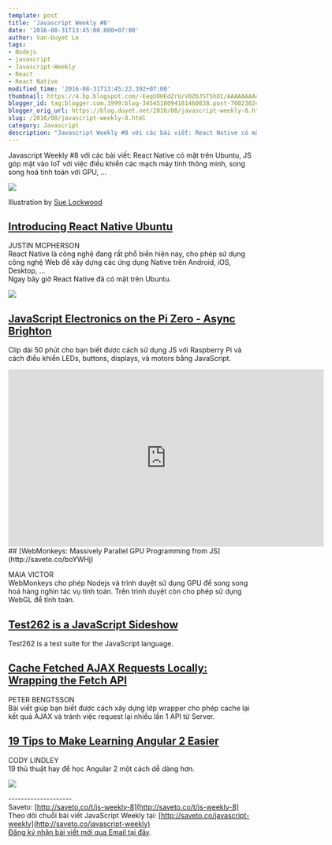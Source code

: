```yaml
---
template: post
title: 'Javascript Weekly #8'
date: '2016-08-31T13:45:00.000+07:00'
author: Van-Duyet Le
tags:
- Nodejs
- javascript
- Javascript-Weekly
- React
- React Native
modified_time: '2016-08-31T13:45:22.392+07:00'
thumbnail: https://4.bp.blogspot.com/-EeqUOHEdZrU/V8Z6JSTShDI/AAAAAAAAclM/4xB15KFwMzwpHjYJXww5sS7zO-yS7d06gCK4B/s1600/JSFor-Mike-700x382.jpg
blogger_id: tag:blogger.com,1999:blog-3454518094181460838.post-7002382433912697001
blogger_orig_url: https://blog.duyet.net/2016/08/javascript-weekly-8.html
slug: /2016/08/javascript-weekly-8.html
category: Javascript
description: "Javascript Weekly #8 với các bài viết: React Native có mặt trên Ubuntu, JS góp mặt vào IoT với việc điều khiển các mạch máy tính thông minh, song song hoá tính toán với GPU, ..."
---
```


Javascript Weekly #8 với các bài viết: React Native có mặt trên Ubuntu, JS góp mặt vào IoT với việc điều khiển các mạch máy tính thông minh, song song hoá tính toán với GPU, ...

[![](https://4.bp.blogspot.com/-EeqUOHEdZrU/V8Z6JSTShDI/AAAAAAAAclM/4xB15KFwMzwpHjYJXww5sS7zO-yS7d06gCK4B/s1600/JSFor-Mike-700x382.jpg)](http://blog.duyetdev.com/2016/08/javascript-weekly-8.html)

  

Illustration by [Sue Lockwood](https://bocoup.com/about/bocouper/sue-lockwood)

## [Introducing React Native Ubuntu](http://saveto.co/gmb656)

JUSTIN MCPHERSON  
React Native là công nghệ đang rất phổ biến hiện nay, cho phép sử dụng công nghệ Web để xây dựng các ứng dụng Native trên Android, iOS, Desktop, ...  
Ngay bây giờ React Native đã có mặt trên Ubuntu.  
  

![](https://3.bp.blogspot.com/-pWpObGEhDZg/V8Z3wqqYzbI/AAAAAAAAck4/4Z4uVHBBiwIU34bUUUmyVUOOBCtKrSI8wCK4B/s1600/ZsSHWXP.png)


## [JavaScript Electronics on the Pi Zero - Async Brighton](http://saveto.co/4rwb53)

Clip dài 50 phút cho bạn biết được cách sử dụng JS với Raspberry Pi và cách điều khiển LEDs, buttons, displays, và motors bằng JavaScript.


<iframe width="640" height="360" src="https://www.youtube.com/embed/h_VYAjKDTJk" frameborder="0" allowfullscreen></iframe>
## [WebMonkeys: Massively Parallel GPU Programming from JS](http://saveto.co/boYWHj)

MAIA VICTOR  
WebMonkeys cho phép Nodejs và trình duyệt sử dụng GPU để song song hoá hàng nghìn tác vụ tính toán. Trên trình duyệt còn cho phép sử dụng WebGL để tính toán.  
  

## [Test262 is a JavaScript Sideshow](http://saveto.co/87kq4c)

Test262 is a test suite for the JavaScript language.  

  

## [Cache Fetched AJAX Requests Locally: Wrapping the Fetch API](http://saveto.co/2bLUGw)

PETER BENGTSSON  
Bài viết giúp bạn biết được cách xây dựng lớp wrapper cho phép cache lại kết quả AJAX và tránh việc request lại nhiều lần 1 API từ Server.  

## [19 Tips to Make Learning Angular 2 Easier](http://saveto.co/LZPbM6)

CODY LINDLEY  
19 thủ thuật hay để học Angular 2 một cách dễ dàng hơn.  
  

![](https://2.bp.blogspot.com/-YKmTSLI1SrU/V8Z8C6Ha4wI/AAAAAAAAclY/bi5GJEEHcP0DfUgj39YcUnFEY5ggoOY2ACK4B/s400/cross-platform-rendering-angular.jpg)

  
\--------------------  
Saveto: [http://saveto.co/t/js-weekly-8](http://saveto.co/t/js-weekly-8)  
Theo dõi chuỗi bài viết JavaScript Weekly tại: [http://saveto.co/javascript-weekly](http://saveto.co/javascript-weekly)  
[Đăng ký nhận bài viết mới qua Email tại đây](http://saveto.co/sfZ60w).